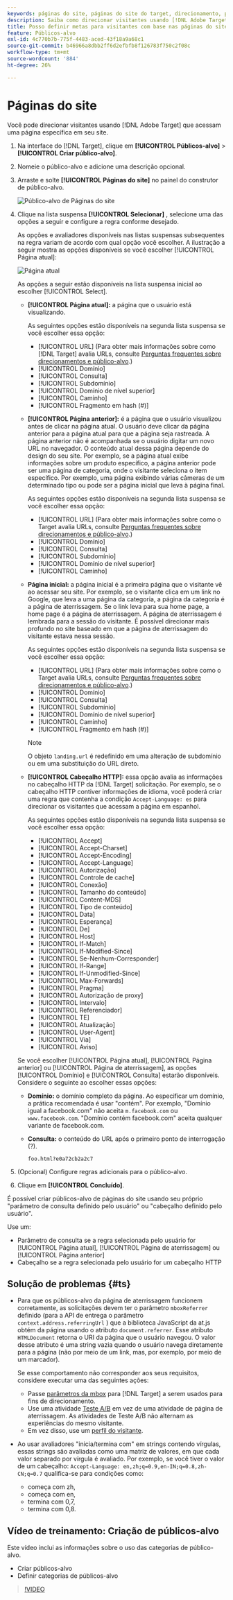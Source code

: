 ```yaml
---
keywords: páginas do site, páginas do site do target, direcionamento, página atual, página atual do target, página anterior, página anterior do target, página de aterrissagem, página de aterrissagem do target, cabeçalho http
description: Saiba como direcionar visitantes usando [!DNL Adobe Target] que estão em uma página específica do site.
title: Posso definir metas para visitantes com base nas páginas do site?
feature: Públicos-alvo
exl-id: 4c770b7b-775f-4483-aced-43f18a9a68c1
source-git-commit: b46966a8dbb2ff6d2efbfb8f126783f750c2f08c
workflow-type: tm+mt
source-wordcount: '884'
ht-degree: 26%

---
```


# Páginas do site

Você pode direcionar visitantes usando [!DNL Adobe Target] que acessam uma página específica em seu site.

1. Na interface do [!DNL Target], clique em **[!UICONTROL Públicos-alvo]** > **[!UICONTROL Criar público-alvo]**.
1. Nomeie o público-alvo e adicione uma descrição opcional.
1. Arraste e solte **[!UICONTROL Páginas do site]** no painel do construtor de público-alvo.

   ![Público-alvo de Páginas do site](assets/target_site_pages.png)

1. Clique na lista suspensa **[!UICONTROL Selecionar]** , selecione uma das opções a seguir e configure a regra conforme desejado.

   As opções e avaliadores disponíveis nas listas suspensas subsequentes na regra variam de acordo com qual opção você escolher. A ilustração a seguir mostra as opções disponíveis se você escolher [!UICONTROL Página atual]:

   ![Página atual](assets/current-page.png)

   As opções a seguir estão disponíveis na lista suspensa inicial ao escolher [!UICONTROL Select].

   * **[!UICONTROL Página atual]:** a página que o usuário está visualizando.

      As seguintes opções estão disponíveis na segunda lista suspensa se você escolher essa opção:

      * [!UICONTROL URL] (Para obter mais informações sobre como  [!DNL Target] avalia URLs, consulte  [Perguntas frequentes sobre direcionamentos e público-alvo](/help/c-target/c-troubleshooting-targets-and-audiences/troubleshooting-targets-and-audiences.md).)
      * [!UICONTROL Domínio]
      * [!UICONTROL Consulta]
      * [!UICONTROL Subdomínio]
      * [!UICONTROL Domínio de nível superior]
      * [!UICONTROL Caminho]
      * [!UICONTROL Fragmento em hash (#)]
   * **[!UICONTROL Página anterior]:** é a página que o usuário visualizou antes de clicar na página atual. O usuário deve clicar da página anterior para a página atual para que a página seja rastreada. A página anterior não é acompanhada se o usuário digitar um novo URL no navegador. O conteúdo atual dessa página depende do design do seu site. Por exemplo, se a página atual exibe informações sobre um produto específico, a página anterior pode ser uma página de categoria, onde o visitante seleciona o item específico. Por exemplo, uma página exibindo várias câmeras de um determinado tipo ou pode ser a página inicial que leva à página final.

      As seguintes opções estão disponíveis na segunda lista suspensa se você escolher essa opção:

      * [!UICONTROL URL] (Para obter mais informações sobre como o Target avalia URLs, consulte  [Perguntas frequentes sobre direcionamentos e público-alvo](/help/c-target/c-troubleshooting-targets-and-audiences/troubleshooting-targets-and-audiences.md).)
      * [!UICONTROL Domínio]
      * [!UICONTROL Consulta]
      * [!UICONTROL Subdomínio]
      * [!UICONTROL Domínio de nível superior]
      * [!UICONTROL Caminho]
   * **Página inicial:** a página inicial é a primeira página que o visitante vê ao acessar seu site. Por exemplo, se o visitante clica em um link no Google, que leva a uma página da categoria, a página da categoria é a página de aterrissagem. Se o link leva para sua home page, a home page é a página de aterrissagem. A página de aterrissagem é lembrada para a sessão do visitante. É possível direcionar mais profundo no site baseado em que a página de aterrissagem do visitante estava nessa sessão.

      As seguintes opções estão disponíveis na segunda lista suspensa se você escolher essa opção:

      * [!UICONTROL URL] (Para obter mais informações sobre como o Target avalia URLs, consulte  [Perguntas frequentes sobre direcionamentos e público-alvo](/help/c-target/c-troubleshooting-targets-and-audiences/troubleshooting-targets-and-audiences.md).)
      * [!UICONTROL Domínio]
      * [!UICONTROL Consulta]
      * [!UICONTROL Subdomínio]
      * [!UICONTROL Domínio de nível superior]
      * [!UICONTROL Caminho]
      * [!UICONTROL Fragmento em hash (#)]

      >[!NOTE]
      >
      >O objeto `landing.url` é redefinido em uma alteração de subdomínio ou em uma substituição do URL direto.

   * **[!UICONTROL Cabeçalho HTTP]:** essa opção avalia as informações no cabeçalho HTTP da  [!DNL Target] solicitação. Por exemplo, se o cabeçalho HTTP contiver informações de idioma, você poderá criar uma regra que contenha a condição `Accept-Language: es` para direcionar os visitantes que acessam a página em espanhol.

      As seguintes opções estão disponíveis na segunda lista suspensa se você escolher essa opção:

      * [!UICONTROL Accept]
      * [!UICONTROL Accept-Charset]
      * [!UICONTROL Accept-Encoding]
      * [!UICONTROL Accept-Language]
      * [!UICONTROL Autorização]
      * [!UICONTROL Controle de cache]
      * [!UICONTROL Conexão]
      * [!UICONTROL Tamanho do conteúdo]
      * [!UICONTROL Content-MDS]
      * [!UICONTROL Tipo de conteúdo]
      * [!UICONTROL Data]
      * [!UICONTROL Esperança]
      * [!UICONTROL De]
      * [!UICONTROL Host]
      * [!UICONTROL If-Match]
      * [!UICONTROL If-Modified-Since]
      * [!UICONTROL Se-Nenhum-Corresponder]
      * [!UICONTROL If-Range]
      * [!UICONTROL If-Unmodified-Since]
      * [!UICONTROL Max-Forwards]
      * [!UICONTROL Pragma]
      * [!UICONTROL Autorização de proxy]
      * [!UICONTROL Intervalo]
      * [!UICONTROL Referenciador]
      * [!UICONTROL TE]
      * [!UICONTROL Atualização]
      * [!UICONTROL User-Agent]
      * [!UICONTROL Via]
      * [!UICONTROL Aviso]

   Se você escolher [!UICONTROL Página atual], [!UICONTROL Página anterior] ou [!UICONTROL Página de aterrissagem], as opções [!UICONTROL Domínio] e [!UICONTROL Consulta] estarão disponíveis. Considere o seguinte ao escolher essas opções:

   * **Domínio:** o domínio completo da página. Ao especificar um domínio, a prática recomendada é usar &quot;contém&quot;. Por exemplo, &quot;Domínio igual a facebook.com&quot; não aceita `m.facebook.com` ou `www.facebook.com`. &quot;Domínio contém facebook.com&quot; aceita qualquer variante de facebook.com.
   * **Consulta:** o conteúdo do URL após o primeiro ponto de interrogação (?).

      `foo.html?e0a72cb2a2c7`





1. (Opcional) Configure regras adicionais para o público-alvo.
1. Clique em **[!UICONTROL Concluído]**.

É possível criar públicos-alvo de páginas do site usando seu próprio &quot;parâmetro de consulta definido pelo usuário&quot; ou &quot;cabeçalho definido pelo usuário&quot;.

Use um:

* Parâmetro de consulta se a regra selecionada pelo usuário for [!UICONTROL Página atual], [!UICONTROL Página de aterrissagem] ou [!UICONTROL Página anterior]
* Cabeçalho se a regra selecionada pelo usuário for um cabeçalho HTTP

## Solução de problemas {#ts}

* Para que os públicos-alvo da página de aterrissagem funcionem corretamente, as solicitações devem ter o parâmetro `mboxReferrer` definido (para a API de entrega o parâmetro `context.address.referringUrl` ) que a biblioteca JavaScript da at.js obtém da página usando o atributo `document.referrer`. Esse atributo `HTMLDocument` retorna o URI da página que o usuário navegou. O valor desse atributo é uma string vazia quando o usuário navega diretamente para a página (não por meio de um link, mas, por exemplo, por meio de um marcador).

   Se esse comportamento não corresponder aos seus requisitos, considere executar uma das seguintes ações:

   * Passe [parâmetros da mbox](/help/c-implementing-target/c-implementing-target-for-client-side-web/t-mbox-download/c-understanding-global-mbox/pass-parameters-to-global-mbox.md) para [!DNL Target] a serem usados para fins de direcionamento.
   * Use uma atividade [Teste A/B](/help/c-activities/t-test-ab/test-ab.md) em vez de uma atividade de página de aterrissagem. As atividades de Teste A/B não alternam as experiências do mesmo visitante.
   * Em vez disso, use um [perfil do visitante](/help/c-target/c-audiences/c-target-rules/visitor-profile.md).

* Ao usar avaliadores &quot;inicia/termina com&quot; em strings contendo vírgulas, essas strings são avaliadas como uma matriz de valores, em que cada valor separado por vírgula é avaliado. Por exemplo, se você tiver o valor de um cabeçalho: `Accept-Language: en,zh;q=0.9,en-IN;q=0.8,zh-CN;q=0.7` qualifica-se para condições como:
   * começa com zh,
   * começa com en,
   * termina com 0,7,
   * termina com 0,8.

## Vídeo de treinamento: Criação de públicos-alvo

Este vídeo inclui as informações sobre o uso das categorias de público-alvo.

* Criar públicos-alvo
* Definir categorias de públicos-alvo

>[!VIDEO](https://video.tv.adobe.com/v/17392)
